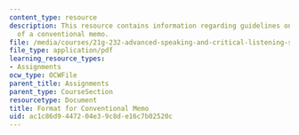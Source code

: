 ```yaml
---
content_type: resource
description: This resource contains information regarding guidelines on the format
  of a conventional memo.
file: /media/courses/21g-232-advanced-speaking-and-critical-listening-skills-els-spring-2007/ac1c86d9447204e39c8de16c7b02520c_MIT21G_232S07_conv_memo.pdf
file_type: application/pdf
learning_resource_types:
- Assignments
ocw_type: OCWFile
parent_title: Assignments
parent_type: CourseSection
resourcetype: Document
title: Format for Conventional Memo
uid: ac1c86d9-4472-04e3-9c8d-e16c7b02520c
---
```

